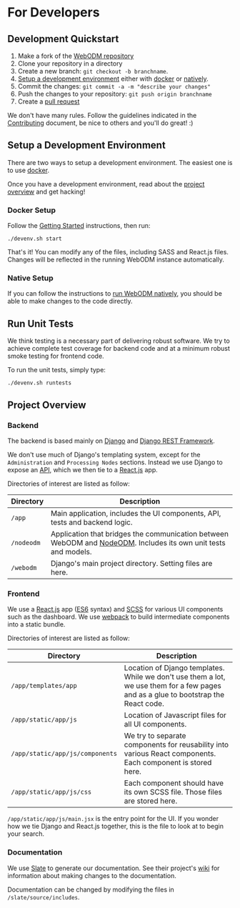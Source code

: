 # For Developers

## Development Quickstart

1. Make a fork of the [WebODM repository](https://github.com/OpenDroneMap/WebODM/)
2. Clone your repository in a directory
3. Create a new branch: `git checkout -b branchname`.
4. [Setup a development environment](#setup-a-development-environment) either with [docker](#docker-setup) or [natively](#native-setup).
5. Commit the changes: `git commit -a -m "describe your changes"`
6. Push the changes to your repository: `git push origin branchname`
7. Create a [pull request](https://github.com/OpenDroneMap/WebODM/compare) 

We don't have many rules. Follow the guidelines indicated in the [Contributing](https://github.com/OpenDroneMap/WebODM/blob/master/CONTRIBUTING.md) document, be nice to others and you'll do great! :)

## Setup a Development Environment

There are two ways to setup a development environment. The easiest one is to use [docker](#docker-setup).

Once you have a development environment, read about the [project overview](#project-overview) and get hacking!

### Docker Setup

Follow the [Getting Started](https://github.com/OpenDroneMap/WebODM#getting-started) instructions, then run:

`./devenv.sh start`

That's it! You can modify any of the files, including SASS and React.js files. Changes will be reflected in the running WebODM instance automatically. 

### Native Setup

If you can follow the instructions to [run WebODM natively](https://github.com/OpenDroneMap/WebODM#run-it-natively), you should be able to make changes to the code directly.

## Run Unit Tests

We think testing is a necessary part of delivering robust software. We try to achieve complete test coverage for backend code and at a minimum robust smoke testing for frontend code.

To run the unit tests, simply type:

`./devenv.sh runtests`

## Project Overview

### Backend

The backend is based mainly on [Django](https://www.djangoproject.com/) and [Django REST Framework](http://www.django-rest-framework.org/).

We don't use much of Django's templating system, except for the `Administration` and `Processing Nodes` sections. Instead we use Django to expose an [API](#reference), which we then tie to a [React.js](https://facebook.github.io/react/) app.

Directories of interest are listed as follow:

Directory | Description
--------- | -----------
`/app`	  | Main application, includes the UI components, API, tests and backend logic.
`/nodeodm`| Application that bridges the communication between WebODM and [NodeODM](https://github.com/OpenDroneMap/NodeODM). Includes its own unit tests and models.
`/webodm` | Django's main project directory. Setting files are here.

### Frontend

We use a [React.js](https://facebook.github.io/react/) app ([ES6](https://leanpub.com/understandinges6/read/) syntax) and [SCSS](http://sass-lang.com/) for various UI components such as the dashboard. We use [webpack](https://webpack.github.io/) to build intermediate components into a static bundle.

Directories of interest are listed as follow:

Directory | Description
--------- | -----------
`/app/templates/app` | Location of Django templates. While we don't use them a lot, we use them for a few pages and as a glue to bootstrap the React code.
`/app/static/app/js` | Location of Javascript files for all UI components.
`/app/static/app/js/components` | We try to separate components for reusability into various React components. Each component is stored here.
`/app/static/app/js/css` | Each component should have its own SCSS file. Those files are stored here.

`/app/static/app/js/main.jsx` is the entry point for the UI. If you wonder how we tie Django and React.js together, this is the file to look at to begin your search.

### Documentation

We use [Slate](https://github.com/lord/slate) to generate our documentation. See their project's [wiki](https://github.com/lord/slate/wiki) for information about making changes to the documentation.

Documentation can be changed by modifying the files in `/slate/source/includes`.
